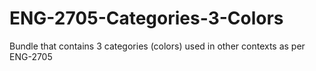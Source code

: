 # ENG-2705-Categories-3-Colors
Bundle that contains 3 categories (colors) used in other contexts as per ENG-2705
